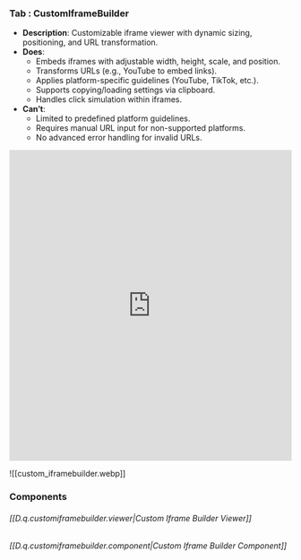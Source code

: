 

### Tab : CustomIframeBuilder

- **Description**: Customizable iframe viewer with dynamic sizing, positioning, and URL transformation.
- **Does**:
    - Embeds iframes with adjustable width, height, scale, and position.
    - Transforms URLs (e.g., YouTube to embed links).
    - Applies platform-specific guidelines (YouTube, TikTok, etc.).
    - Supports copying/loading settings via clipboard.
    - Handles click simulation within iframes.
- **Can’t**:
    - Limited to predefined platform guidelines.
    - Requires manual URL input for non-supported platforms.
    - No advanced error handling for invalid URLs.

<iframe allowfullscreen src="https://www.youtube.com/embed/tlVjWpG7dJY" width="100%" height="555" frameborder="0" allow="accelerometer; autoplay; clipboard-write; encrypted-media; gyroscope; picture-in-picture" ></iframe>




![[custom_iframebuilder.webp]]


### Components


###### [[D.q.customiframebuilder.viewer|Custom Iframe Builder Viewer]]

###### [[D.q.customiframebuilder.component|Custom Iframe Builder Component]]